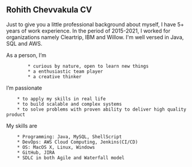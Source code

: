 ## Rohith Chevvakula CV

Just to give you a little professional background about myself, I have 5+ years of work experience.
In the period of 2015-2021, I worked for organizations namely Cleartrip, IBM and Willow. I'm well versed in Java, SQL and AWS.  

As a person, I’m
```
    	* curious by nature, open to learn new things
    	* a enthusiastic team player
    	* a creative thinker
```
I’m passionate
```
	* to apply my skills in real life
	* to build scalable and complex systems
	* to solve problems with proven ability to deliver high quality product
```
My skills are
```
	* Programming: Java, MySQL, ShellScript
	* DevOps: AWS Cloud Computing, Jenkins(CI/CD)
	* OS: MacOS X, Linux, Windows	
	* GitHub, JIRA
	* SDLC in both Agile and Waterfall model
```
